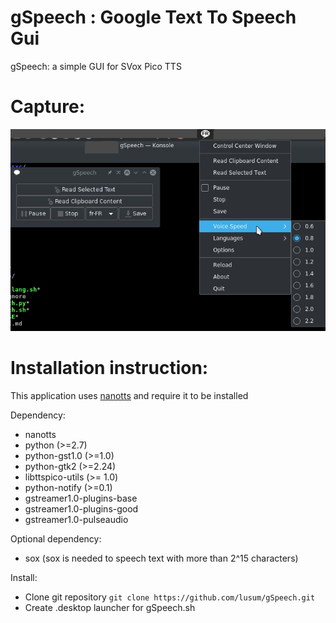 gSpeech : Google Text To Speech Gui
=========

gSpeech: a simple GUI for SVox Pico TTS

Capture:
========

<p align="center">
  <img width="650" src="https://raw.githubusercontent.com/Intika-Linux-Apps/gSpeech/master/files/captures/capture.png">
</p>

Installation instruction:
=========================

This application uses [nanotts](https://github.com/gmn/nanotts) and require it to be installed 

Dependency: 
- nanotts
- python (>=2.7) 
- python-gst1.0 (>=1.0) 
- python-gtk2 (>=2.24) 
- libttspico-utils (>= 1.0) 
- python-notify (>=0.1) 
- gstreamer1.0-plugins-base 
- gstreamer1.0-plugins-good 
- gstreamer1.0-pulseaudio

Optional dependency: 
- sox (sox is needed to speech text with more than 2^15 characters)

Install:
- Clone git repository `git clone https://github.com/lusum/gSpeech.git`
- Create .desktop launcher for gSpeech.sh

